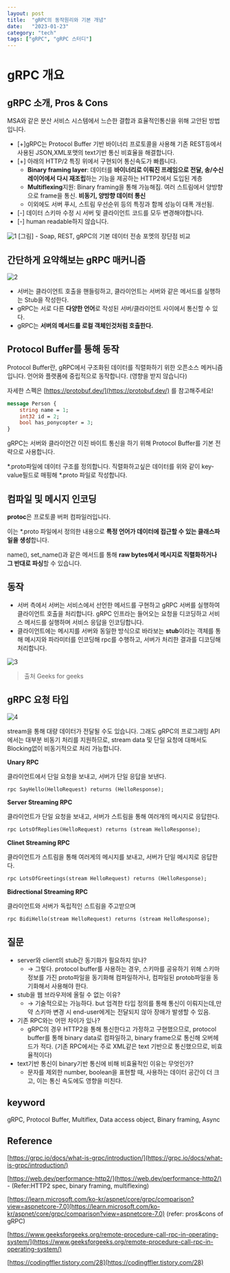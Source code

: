 ```yaml
---
layout: post
title:  "gRPC의 동작원리와 기본 개념"
date:   "2023-01-23"
category: "tech"
tags: ["gRPC", "gRPC 스터디"]
---
```

# gRPC 개요

## gRPC 소개, Pros & Cons

MSA와 같은 분산 서비스 시스템에서 느슨한 결합과 효율적인통신을 위해 고안된 방법입니다.

- [+]gRPC는 Protocol Buffer 기반 바이너리 프로토콜을 사용해 기존 REST등에서 사용된 JSON,XML포맷의 text기반 통신 비효율을 해결합니다.
- [+] 아래의 HTTP/2 특징 위에서 구현되어 통신속도가 빠릅니다.
  - **Binary framing layer**: 데이터를 **바이너리로 이뤄진 프레임으로 전달, 송/수신 레이어에서 다시 재조립**하는 기능을 제공하는 HTTP2에서 도입된 계층
  - **Multiflexing**지원: Binary framing을 통해 가능해짐. 여러 스트림에서 양방향으로 frame을 통신. **비동기, 양방향 데이터 통신**
  - 이외에도 서버 푸시, 스트림 우선순위 등의 특징과 함께 성능이 대폭 개선됨.
- [-] 데이터 스키마 수정 시 서버 및 클라이언트 코드를 모두 변경해야합니다.
- [-] human readable하지 않습니다.

![1](https://user-images.githubusercontent.com/30853787/215021105-c50f8ef0-6537-4060-98dc-f42dd517319c.png)
[그림] - Soap, REST, gRPC의 기본 데이터 전송 포멧의 장단점 비교

## 간단하게 요약해보는 gRPC 매커니즘
![2](https://user-images.githubusercontent.com/30853787/215021110-d92e6249-993d-4055-a541-de3e9bdf957d.png)
- 서버는 클라이언트 호출을 핸들링하고, 클라이언트는 서버와 같은 메서드를 실행하는 Stub을 작성한다.
- gRPC는 서로 다른 **다양한 언어**로 작성된 서버/클라이언트 사이에서 통신할 수 있다.
- gRPC는 **서버의 메서드를 로컬 객체인것처럼 호출한다.**

## Protocol Buffer를 통해 동작

Protocol Buffer란, gRPC에서 구조화된 데이터를 직렬화하기 위한 오픈소스 메커니즘입니다. 언어와 플랫폼에 중립적으로 동작합니다. (영향을 받지 않습니다)

자세한 스펙은 [https://protobuf.dev/](https://protobuf.dev/) 를 참고해주세요!

```protobuf
message Person {
    string name = 1;
    int32 id = 2;
    bool has_ponycopter = 3;
}
```

gRPC는 서버와 클라이언간 이진 바이트 통신을 하기 위해 Protocol Buffer를 기본 전략으로 사용합니다.

*.proto파일에 데이터 구조를 정의합니다. 직렬화하고싶은 데이터를 위와 같이 key-value필드로 매핑해 *.proto 파일로 작성합니다.

## 컴파일 및 메시지 인코딩

**protoc**은 프로토콜 버퍼 컴파일러입니다.

이는 *.proto 파일에서 정의한 내용으로 **특정 언어가 데이터에 접근할 수 있는 클래스파일을 생성**합니다.

name(), set_name()과 같은 메서드를 통해 **raw bytes에서 메시지로 직렬화하거나 그 반대로 파싱**할 수 있습니다.

## 동작

- 서버 측에서 서버는 서비스에서 선언한 메서드를 구현하고 gRPC 서버를 실행하여 클라이언트 호출을 처리합니다. gRPC 인프라는 들어오는 요청을 디코딩하고 서비스 메서드를 실행하며 서비스 응답을 인코딩합니다.
- 클라이언트에는 메시지를 서버와 동일한 방식으로 바라보는 **stub**이라는 객체를 통해 메시지와 파라미터를 인코딩해 rpc를 수행하고, 서버가 처리한 결과를 디코딩해 처리합니다.

![3](https://user-images.githubusercontent.com/30853787/215021107-2b48721b-bd09-421a-bd36-72ea21d11cc0.png)
> 출처 Geeks for geeks

## gRPC 요청 타입

![4](https://user-images.githubusercontent.com/30853787/215021109-7b7dacd0-f65d-45cc-b5b0-af7188288e7e.png)

stream을 통해 대량 데이터가 전달될 수도 있습니다. 그래도 gRPC의 프로그래밍 API에서는 대부분 비동기 처리를 지원하므로, stream data 및 단일 요청에 대해서도 Blocking없이 비동기적으로 처리 가능합니다.

**Unary RPC**

클라이언트에서 단일 요청을 보내고, 서버가 단일 응답을 보낸다.

```protobuf
rpc SayHello(HelloRequest) returns (HelloResponse);
```

**Server Streaming RPC**

클라이언트가 단일 요청을 보내고, 서버가 스트림을 통해 여러개의 메시지로 응답한다.

```protobuf
rpc LotsOfReplies(HelloRequest) returns (stream HelloResponse);
```

**Clinet Streaming RPC**

클라이언트가 스트림을 통해 여러게의 메시지를 보내고, 서버가 단일 메시지로 응답한다.

```protobuf
rpc LotsOfGreetings(stream HelloRequest) returns (HelloResponse);
```

**Bidrectional Streaming RPC**

클라이언트와 서버가 독립적인 스트림을 주고받으며

```protobuf
rpc BidiHello(stream HelloRequest) returns (stream HelloResponse);
```

## 질문

- server와 client의 stub간 동기화가 필요하지 않나?
  - → 그렇다. protocol buffer를 사용하는 경우, 스키마를 공유하기 위해 스키마 정보를 가진 proto파일을 동기화해 컴파일하거나, 컴파일된 protob파일을 동기화해서 사용해야 한다.
- stub을 웹 브라우저에 올릴 수 없는 이유?
  - → 기술적으로는 가능하다. but 엄격한 타입 정의를 통해 통신이 이뤄지는데,만약 스키마 변경 시 end-user에게는 전달되지 않아 장애가 발생할 수 있음.
- 기존 RPC와는 어떤 차이가 있나?
  - gRPC의 경우 HTTP2을 통해 통신한다고 가정하고 구현했으므로, protocol buffer를 통해 binary data로 컴파일하고, binary frame으로 통신해 오버헤드가 적다. (기존 RPC에서는 주로 XML같은 text 기반으로 통신했으므로, 비효율적이다)
- text기반 통신이 binary기반 통신에 비해 비효율적인 이유는 무엇인가?
  - 문자를 제외한 number, boolean을 표현할 때, 사용하는 데이터 공간이 더 크고, 이는 통신 속도에도 영향을 미친다.

## keyword

gRPC, Protocol Buffer, Multiflex, Data access object, Binary framing, Async

## Reference

[https://grpc.io/docs/what-is-grpc/introduction/](https://grpc.io/docs/what-is-grpc/introduction/)

[https://web.dev/performance-http2/](https://web.dev/performance-http2/) - (Refer:HTTP2 spec, binary framing, multiflexing)

[https://learn.microsoft.com/ko-kr/aspnet/core/grpc/comparison?view=aspnetcore-7.0](https://learn.microsoft.com/ko-kr/aspnet/core/grpc/comparison?view=aspnetcore-7.0) (refer: pros&cons of gRPC)

[https://www.geeksforgeeks.org/remote-procedure-call-rpc-in-operating-system/](https://www.geeksforgeeks.org/remote-procedure-call-rpc-in-operating-system/)

[https://codingffler.tistory.com/28](https://codingffler.tistory.com/28)